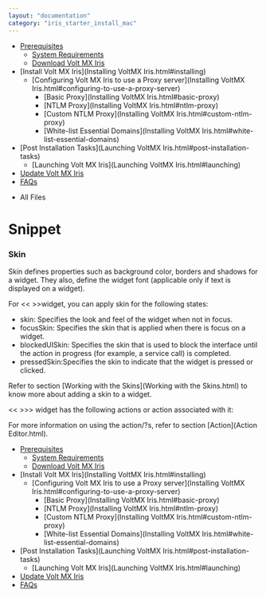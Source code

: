 ```yaml
---
layout: "documentation"
category: "iris_starter_install_mac"
---
```

                                   

[](Prerequisites.html)

*   [Prerequisites](Prerequisites.html#prerequisites)
    *   [System Requirements](Prerequisites.html#system-requirements)
    *   [Download Volt MX Iris](Prerequisites.html#download)
*   [Install Volt MX Iris](Installing VoltMX Iris.html#installing)
    *   [Configuring Volt MX Iris to use a Proxy server](Installing VoltMX Iris.html#configuring-to-use-a-proxy-server)
        *   [Basic Proxy](Installing VoltMX Iris.html#basic-proxy)
        *   [NTLM Proxy](Installing VoltMX Iris.html#ntlm-proxy)
        *   [Custom NTLM Proxy](Installing VoltMX Iris.html#custom-ntlm-proxy)
        *   [White-list Essential Domains](Installing VoltMX Iris.html#white-list-essential-domains)
*   [Post Installation Tasks](Launching VoltMX Iris.html#post-installation-tasks)
    *   [Launching Volt MX Iris](Launching VoltMX Iris.html#launching)
*   [Update Volt MX Iris](Upgrade.html)
*   [FAQs](StudioInstallation_FAQs.html#appendix-frequently-asked-questions-faqs)

[](#)

*   All Files

Snippet
=======

### Skin

Skin defines properties such as background color, borders and shadows for a widget. They also, define the widget font (applicable only if text is displayed on a widget).

For << >>widget, you can apply skin for the following states:

*   skin: Specifies the look and feel of the widget when not in focus.
*   focusSkin: Specifies the skin that is applied when there is focus on a widget.
*   blockedUISkin: Specifies the skin that is used to block the interface until the action in progress (for example, a service call) is completed.
*   pressedSkin:Specifies the skin to indicate that the widget is pressed or clicked.

Refer to section [Working with the Skins](Working with the Skins.html) to know more about adding a skin to a widget.

<< >>> widget has the following actions or action associated with it:

For more information on using the action/?s, refer to section [Action](Action Editor.html).



*   [Prerequisites](Prerequisites.html#prerequisites)
    *   [System Requirements](Prerequisites.html#system-requirements)
    *   [Download Volt MX Iris](Prerequisites.html#download)
*   [Install Volt MX Iris](Installing VoltMX Iris.html#installing)
    *   [Configuring Volt MX Iris to use a Proxy server](Installing VoltMX Iris.html#configuring-to-use-a-proxy-server)
        *   [Basic Proxy](Installing VoltMX Iris.html#basic-proxy)
        *   [NTLM Proxy](Installing VoltMX Iris.html#ntlm-proxy)
        *   [Custom NTLM Proxy](Installing VoltMX Iris.html#custom-ntlm-proxy)
        *   [White-list Essential Domains](Installing VoltMX Iris.html#white-list-essential-domains)
*   [Post Installation Tasks](Launching VoltMX Iris.html#post-installation-tasks)
    *   [Launching Volt MX Iris](Launching VoltMX Iris.html#launching)
*   [Update Volt MX Iris](Upgrade.html)
*   [FAQs](StudioInstallation_FAQs.html#appendix-frequently-asked-questions-faqs)
